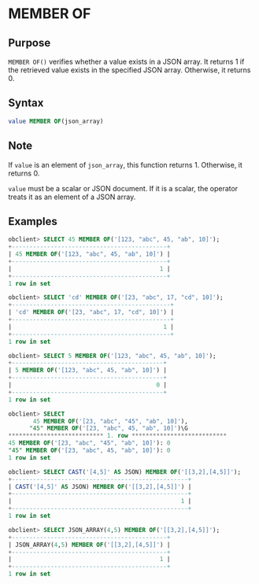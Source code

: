 # MEMBER OF

## Purpose

`MEMBER OF()` verifies whether a value exists in a JSON array. It returns 1 if the retrieved value exists in the specified JSON array. Otherwise, it returns 0.

## Syntax

```sql
value MEMBER OF(json_array)
```

## Note

If `value` is an element of `json_array`, this function returns 1. Otherwise, it returns 0.

`value` must be a scalar or JSON document. If it is a scalar, the operator treats it as an element of a JSON array.

## Examples

```sql
obclient> SELECT 45 MEMBER OF('[123, "abc", 45, "ab", 10]');
+--------------------------------------------+
| 45 MEMBER OF('[123, "abc", 45, "ab", 10]') |
+--------------------------------------------+
|                                          1 |
+--------------------------------------------+
1 row in set

obclient> SELECT 'cd' MEMBER OF('[23, "abc", 17, "cd", 10]');
+---------------------------------------------+
| 'cd' MEMBER OF('[23, "abc", 17, "cd", 10]') |
+---------------------------------------------+
|                                           1 |
+---------------------------------------------+
1 row in set

obclient> SELECT 5 MEMBER OF('[123, "abc", 45, "ab", 10]');
+-------------------------------------------+
| 5 MEMBER OF('[123, "abc", 45, "ab", 10]') |
+-------------------------------------------+
|                                         0 |
+-------------------------------------------+
1 row in set

obclient> SELECT
       45 MEMBER OF('[23, "abc", "45", "ab", 10]'),
      "45" MEMBER OF('[23, "abc", 45, "ab", 10]')\G
*************************** 1. row ***************************
45 MEMBER OF('[23, "abc", "45", "ab", 10]'): 0
"45" MEMBER OF('[23, "abc", 45, "ab", 10]'): 0
1 row in set

obclient> SELECT CAST('[4,5]' AS JSON) MEMBER OF('[[3,2],[4,5]]');
+--------------------------------------------------+
| CAST('[4,5]' AS JSON) MEMBER OF('[[3,2],[4,5]]') |
+--------------------------------------------------+
|                                                1 |
+--------------------------------------------------+
1 row in set

obclient> SELECT JSON_ARRAY(4,5) MEMBER OF('[[3,2],[4,5]]');
+--------------------------------------------+
| JSON_ARRAY(4,5) MEMBER OF('[[3,2],[4,5]]') |
+--------------------------------------------+
|                                          1 |
+--------------------------------------------+
1 row in set
```
